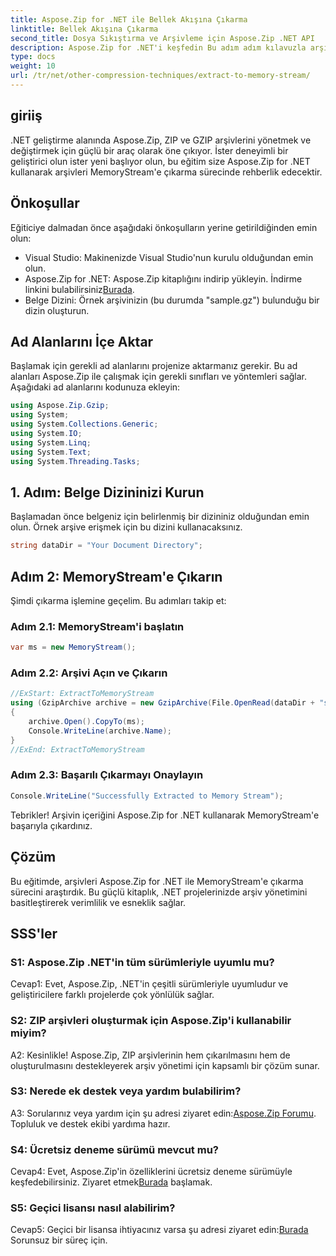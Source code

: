 ```yaml
---
title: Aspose.Zip for .NET ile Bellek Akışına Çıkarma
linktitle: Bellek Akışına Çıkarma
second_title: Dosya Sıkıştırma ve Arşivleme için Aspose.Zip .NET API
description: Aspose.Zip for .NET'i keşfedin Bu adım adım kılavuzla arşivleri MemoryStream'e zahmetsizce çıkarın. .NET gelişiminizi kolaylıkla yükseltin.
type: docs
weight: 10
url: /tr/net/other-compression-techniques/extract-to-memory-stream/
---
```

## giriiş

.NET geliştirme alanında Aspose.Zip, ZIP ve GZIP arşivlerini yönetmek ve değiştirmek için güçlü bir araç olarak öne çıkıyor. İster deneyimli bir geliştirici olun ister yeni başlıyor olun, bu eğitim size Aspose.Zip for .NET kullanarak arşivleri MemoryStream'e çıkarma sürecinde rehberlik edecektir.

## Önkoşullar

Eğiticiye dalmadan önce aşağıdaki önkoşulların yerine getirildiğinden emin olun:

- Visual Studio: Makinenizde Visual Studio'nun kurulu olduğundan emin olun.
-  Aspose.Zip for .NET: Aspose.Zip kitaplığını indirip yükleyin. İndirme linkini bulabilirsiniz[Burada](https://releases.aspose.com/zip/net/).
- Belge Dizini: Örnek arşivinizin (bu durumda "sample.gz") bulunduğu bir dizin oluşturun.

## Ad Alanlarını İçe Aktar

Başlamak için gerekli ad alanlarını projenize aktarmanız gerekir. Bu ad alanları Aspose.Zip ile çalışmak için gerekli sınıfları ve yöntemleri sağlar. Aşağıdaki ad alanlarını kodunuza ekleyin:

```csharp
using Aspose.Zip.Gzip;
using System;
using System.Collections.Generic;
using System.IO;
using System.Linq;
using System.Text;
using System.Threading.Tasks;
```

## 1. Adım: Belge Dizininizi Kurun

Başlamadan önce belgeniz için belirlenmiş bir dizininiz olduğundan emin olun. Örnek arşive erişmek için bu dizini kullanacaksınız.

```csharp
string dataDir = "Your Document Directory";
```

## Adım 2: MemoryStream'e Çıkarın

Şimdi çıkarma işlemine geçelim. Bu adımları takip et:

### Adım 2.1: MemoryStream'i başlatın

```csharp
var ms = new MemoryStream();
```

### Adım 2.2: Arşivi Açın ve Çıkarın

```csharp
//ExStart: ExtractToMemoryStream
using (GzipArchive archive = new GzipArchive(File.OpenRead(dataDir + "sample.gz")))
{
    archive.Open().CopyTo(ms);
    Console.WriteLine(archive.Name);
}
//ExEnd: ExtractToMemoryStream
```

### Adım 2.3: Başarılı Çıkarmayı Onaylayın

```csharp
Console.WriteLine("Successfully Extracted to Memory Stream");
```

Tebrikler! Arşivin içeriğini Aspose.Zip for .NET kullanarak MemoryStream'e başarıyla çıkardınız.

## Çözüm

Bu eğitimde, arşivleri Aspose.Zip for .NET ile MemoryStream'e çıkarma sürecini araştırdık. Bu güçlü kitaplık, .NET projelerinizde arşiv yönetimini basitleştirerek verimlilik ve esneklik sağlar.

## SSS'ler

### S1: Aspose.Zip .NET'in tüm sürümleriyle uyumlu mu?

Cevap1: Evet, Aspose.Zip, .NET'in çeşitli sürümleriyle uyumludur ve geliştiricilere farklı projelerde çok yönlülük sağlar.

### S2: ZIP arşivleri oluşturmak için Aspose.Zip'i kullanabilir miyim?

A2: Kesinlikle! Aspose.Zip, ZIP arşivlerinin hem çıkarılmasını hem de oluşturulmasını destekleyerek arşiv yönetimi için kapsamlı bir çözüm sunar.

### S3: Nerede ek destek veya yardım bulabilirim?

 A3: Sorularınız veya yardım için şu adresi ziyaret edin:[Aspose.Zip Forumu](https://forum.aspose.com/c/zip/37). Topluluk ve destek ekibi yardıma hazır.

### S4: Ücretsiz deneme sürümü mevcut mu?

 Cevap4: Evet, Aspose.Zip'in özelliklerini ücretsiz deneme sürümüyle keşfedebilirsiniz. Ziyaret etmek[Burada](https://releases.aspose.com/) başlamak.

### S5: Geçici lisansı nasıl alabilirim?

 Cevap5: Geçici bir lisansa ihtiyacınız varsa şu adresi ziyaret edin:[Burada](https://purchase.aspose.com/temporary-license/) Sorunsuz bir süreç için.